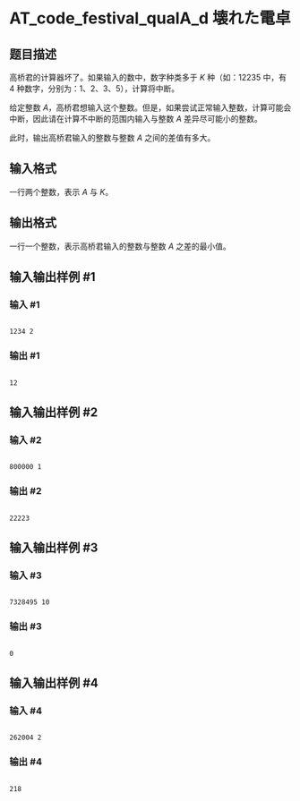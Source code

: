 # AT_code_festival_qualA_d 壊れた電卓

## 题目描述

高桥君的计算器坏了。如果输入的数中，数字种类多于 $K$ 种（如：$12235$ 中，有 $4$ 种数字，分别为：$1$、$2$、$3$、$5$），计算将中断。

给定整数 $A$，高桥君想输入这个整数。但是，如果尝试正常输入整数，计算可能会中断，因此请在计算不中断的范围内输入与整数 $A$ 差异尽可能小的整数。

此时，输出高桥君输入的整数与整数 $A$ 之间的差值有多大。

## 输入格式

一行两个整数，表示 $A$ 与 $K$。

## 输出格式

一行一个整数，表示高桥君输入的整数与整数 $A$ 之差的最小值。

## 输入输出样例 #1

### 输入 #1

```
1234 2
```

### 输出 #1

```
12
```

## 输入输出样例 #2

### 输入 #2

```
800000 1
```

### 输出 #2

```
22223
```

## 输入输出样例 #3

### 输入 #3

```
7328495 10
```

### 输出 #3

```
0
```

## 输入输出样例 #4

### 输入 #4

```
262004 2
```

### 输出 #4

```
218
```